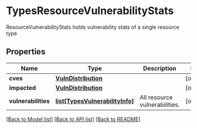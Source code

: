 # TypesResourceVulnerabilityStats

ResourceVulnerabilityStats holds vulnerability stats of a single resource type

## Properties
Name | Type | Description | Notes
------------ | ------------- | ------------- | -------------
**cves** | [**VulnDistribution**](VulnDistribution.md) |  | [optional] 
**impacted** | [**VulnDistribution**](VulnDistribution.md) |  | [optional] 
**vulnerabilities** | [**list[TypesVulnerabilityInfo]**](TypesVulnerabilityInfo.md) | All resource vulnerabilities.  | [optional] 

[[Back to Model list]](../README.md#documentation-for-models) [[Back to API list]](../README.md#documentation-for-api-endpoints) [[Back to README]](../README.md)


